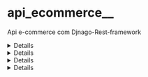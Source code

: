 # api_ecommerce__
Api e-commerce com Djnago-Rest-framework

<details>CRUD de produtos.</details>
<details>Gestão de carrinho de compras.</details>
<details>Processamento de pedidos.</details>
<details>Integração com sistemas de pagamento.</details>
